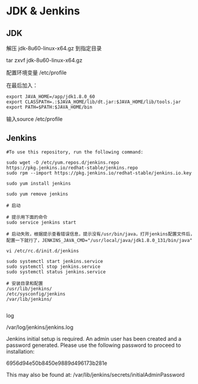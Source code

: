 # JDK & Jenkins

## JDK

解压 jdk-8u60-linux-x64.gz 到指定目录

tar zxvf jdk-8u60-linux-x64.gz

配置环境变量 /etc/profile

在最后加入：

```
export JAVA_HOME=/app/jdk1.8.0_60
export CLASSPATH=.:$JAVA_HOME/lib/dt.jar:$JAVA_HOME/lib/tools.jar
export PATH=$PATH:$JAVA_HOME/bin
```

输入source /etc/profile

## Jenkins

```
#To use this repository, run the following command:

sudo wget -O /etc/yum.repos.d/jenkins.repo https://pkg.jenkins.io/redhat-stable/jenkins.repo
sudo rpm --import https://pkg.jenkins.io/redhat-stable/jenkins.io.key

sudo yum install jenkins

sudo yum remove jenkins

# 启动

# 提示用下面的命令
sudo service jenkins start

# 启动失败，根据提示查看错误信息，提示没有/usr/bin/java，打开jenkins配置文件后，配置一下就行了，JENKINS_JAVA_CMD="/usr/local/java/jdk1.8.0_131/bin/java"

vi /etc/rc.d/init.d/jenkins

sudo systemctl start jenkins.service
sudo systemctl stop jenkins.service
sudo systemctl status jenkins.service

# 安装目录和配置
/usr/lib/jenkins/
/etc/sysconfig/jenkins
/var/lib/jenkins/


```


log

/var/log/jenkins/jenkins.log

Jenkins initial setup is required. An admin user has been created and a password generated.
Please use the following password to proceed to installation:

6956d94e50b8450e9889d496173b281e

This may also be found at: /var/lib/jenkins/secrets/initialAdminPassword
